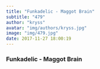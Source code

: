 ```yaml
---
title: "Funkadelic - Maggot Brain"
subtitle: "479"
author: "kryss"
avatar: "img/authors/kryss.jpg"
image: "img/479.jpg"
date: 2017-11-27 18:00:19
---
```


### Funkadelic - Maggot Brain
